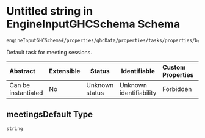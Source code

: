 # Untitled string in EngineInputGHCSchema Schema

```txt
engineInputGHCSchema#/properties/ghcData/properties/tasks/properties/byDefault/properties/meetingsDefault
```

Default task for meeting sessions.


| Abstract            | Extensible | Status         | Identifiable            | Custom Properties | Additional Properties | Access Restrictions | Defined In                                                         |
| :------------------ | ---------- | -------------- | ----------------------- | :---------------- | --------------------- | ------------------- | ------------------------------------------------------------------ |
| Can be instantiated | No         | Unknown status | Unknown identifiability | Forbidden         | Allowed               | none                | [ghc.schema.json\*](../out/ghc.schema.json "open original schema") |

## meetingsDefault Type

`string`
